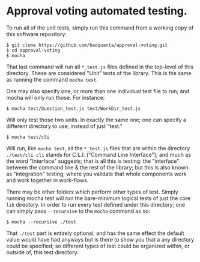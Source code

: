 # Approval voting automated testing.

To run all of the unit tests, simply run this command from a working copy of this software repository:

    $ git clone https://github.com/badquanta/approval-voting.git
    $ cd approval-voting
    $ mocha

That last command will run all `*_test.js` files defined in the top-level of this directory.
These are considered "Unit" tests of the library.  This is the same as running the command `mocha test`.

One may also specify one, or more than one individual test file to run; and mocha will only run those. For instance:

    $ mocha test/Question_test.js test/WorkDir_test.js

Will only test those two units.  In exactly the same one; one can specify a different directory to use; instead of just "test."

    $ mocha test/cli

Will run, like `mocha test`, all the `*_test.js` files that are within the directory `./test/cli`.  `cli` stands for C.L.I. ("Command Line Interface"); and much as the word "Interface" suggests; that is all this is testing: the "interface" between the command line & the rest of the library; but this is also known as "integration" testing; where you validate that whole components work and work together in work-flows.

There may be other folders which perform other types of test.  Simply running mocha test will run the bare-minimum logical tests of just the core `lib` directory.  In order to run every test defined under this directory; one can simply pass `--recursive` to the `mocha` command as so:

    $ mocha --recursive ./test

That `./test` part is entirely optional; and has the same effect the default value would have had anyways but is there to show you that a any directory could be specified; so different types of test could be organized within, or outside of, this test directory.

